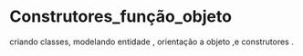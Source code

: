 # Construtores_função_objeto
criando classes, modelando entidade , orientação a objeto ,e construtores .
